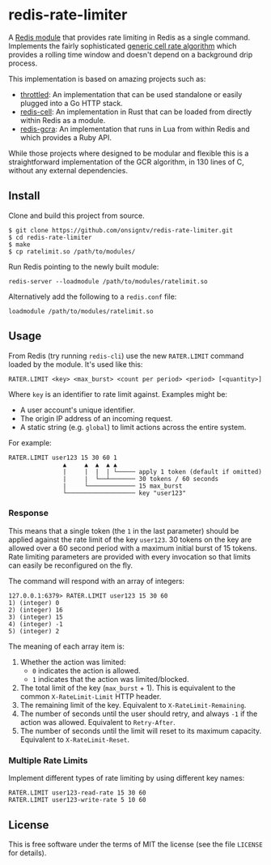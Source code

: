 # redis-rate-limiter

A [Redis module][redis-modules] that provides rate limiting in Redis as a single command.
Implements the fairly sophisticated [generic cell rate algorithm][gcra]
which provides a rolling time window and doesn't depend on a background drip
process.

This implementation is based on amazing projects such as:

* [throttled](https://github.com/throttled/throttled): An implementation that can be used standalone or easily plugged into a Go HTTP stack.
* [redis-cell](https://github.com/brandur/redis-cell): An implementation in Rust that can be loaded from directly within Redis as a module.
* [redis-gcra](https://github.com/rwz/redis-gcra): An implementation that runs in Lua from within Redis and which provides a Ruby API.

While those projects where designed to be modular and flexible this is a straightforward implementation of the GCR algorithm, in 130 lines of C, without any external dependencies.

## Install

Clone and build this project from source. 

```
$ git clone https://github.com/onsigntv/redis-rate-limiter.git
$ cd redis-rate-limiter
$ make
$ cp ratelimit.so /path/to/modules/
```

Run Redis pointing to the newly built module:

```
redis-server --loadmodule /path/to/modules/ratelimit.so
```

Alternatively add the following to a `redis.conf` file:

```
loadmodule /path/to/modules/ratelimit.so
```

## Usage

From Redis (try running `redis-cli`) use the new `RATER.LIMIT` command loaded by
the module. It's used like this:

```
RATER.LIMIT <key> <max_burst> <count per period> <period> [<quantity>]
```

Where `key` is an identifier to rate limit against. Examples might be:

* A user account's unique identifier.
* The origin IP address of an incoming request.
* A static string (e.g. `global`) to limit actions across the entire system.

For example:

```
RATER.LIMIT user123 15 30 60 1
               ▲     ▲  ▲  ▲ ▲
               |     |  |  | └───── apply 1 token (default if omitted)
               |     |  └──┴─────── 30 tokens / 60 seconds
               |     └───────────── 15 max_burst
               └─────────────────── key "user123"
```

### Response

This means that a single token (the `1` in the last parameter) should be
applied against the rate limit of the key `user123`. 30 tokens on the key are
allowed over a 60 second period with a maximum initial burst of 15 tokens. Rate
limiting parameters are provided with every invocation so that limits can
easily be reconfigured on the fly.

The command will respond with an array of integers:

```
127.0.0.1:6379> RATER.LIMIT user123 15 30 60
1) (integer) 0
2) (integer) 16
3) (integer) 15
4) (integer) -1
5) (integer) 2
```

The meaning of each array item is:

1. Whether the action was limited:
    * `0` indicates the action is allowed.
    * `1` indicates that the action was limited/blocked.
2. The total limit of the key (`max_burst` + 1). This is equivalent to the
   common `X-RateLimit-Limit` HTTP header.
3. The remaining limit of the key. Equivalent to `X-RateLimit-Remaining`.
4. The number of seconds until the user should retry, and always `-1` if the
   action was allowed. Equivalent to `Retry-After`.
5. The number of seconds until the limit will reset to its maximum capacity.
   Equivalent to `X-RateLimit-Reset`.

### Multiple Rate Limits

Implement different types of rate limiting by using different key names:

```
RATER.LIMIT user123-read-rate 15 30 60
RATER.LIMIT user123-write-rate 5 10 60
```


## License

This is free software under the terms of MIT the license (see the file
`LICENSE` for details).

[gcra]: https://en.wikipedia.org/wiki/Generic_cell_rate_algorithm
[redis-modules]: https://github.com/antirez/redis/blob/unstable/src/modules/INTRO.md

